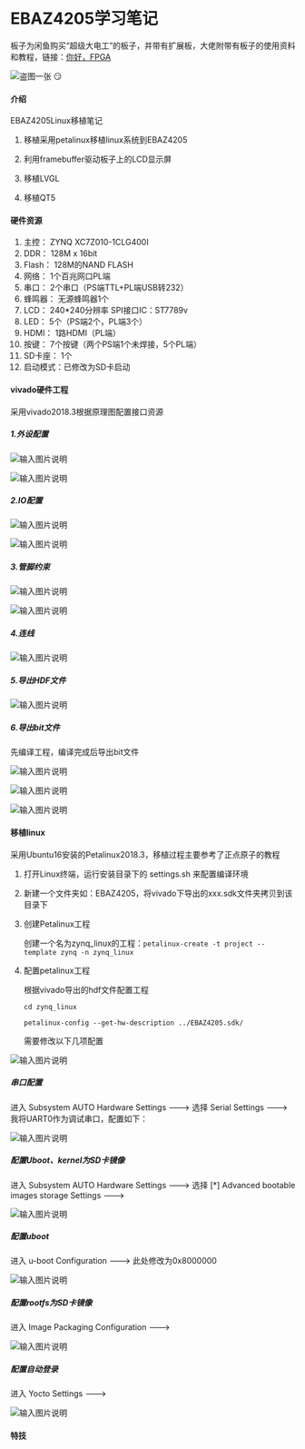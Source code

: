 # EBAZ4205学习笔记

板子为闲鱼购买“超级大电工”的板子，并带有扩展板，大佬附带有板子的使用资料和教程，链接：[你好，FPGA](http://www.hellofpga.com/)

![盗图一张 :smirk: ](%E5%AE%9E%E7%89%A9%E5%9B%BE.jpg)

#### 介绍
EBAZ4205Linux移植笔记

1. 移植采用petalinux移植linux系统到EBAZ4205

2. 利用framebuffer驱动板子上的LCD显示屏

3. 移植LVGL

4. 移植QT5

#### 硬件资源

1.  主控：    ZYNQ XC7Z010-1CLG400I
2.  DDR：     128M x 16bit
3.  Flash：   128M的NAND FLASH
4.  网络：    1个百兆网口PL端
5.  串口：    2个串口（PS端TTL+PL端USB转232）
6.  蜂鸣器：  无源蜂鸣器1个
7.  LCD：    240*240分辨率 SPI接口IC：ST7789v
8.  LED：    5个（PS端2个，PL端3个）
9.  HDMI：   1路HDMI（PL端）
10. 按键：   7个按键（两个PS端1个未焊接，5个PL端）
11. SD卡座： 1个
12. 启动模式：已修改为SD卡启动

#### vivado硬件工程

采用vivado2018.3根据原理图配置接口资源

##### 1.外设配置

![输入图片说明](%E6%8F%92%E5%9B%BE/%E5%A4%96%E8%AE%BE%E9%85%8D%E7%BD%AE1.png)

![输入图片说明](%E6%8F%92%E5%9B%BE/%E5%A4%96%E8%AE%BE%E9%85%8D%E7%BD%AE2.png)

##### 2.IO配置
 
![输入图片说明](%E6%8F%92%E5%9B%BE/IO%E9%85%8D%E7%BD%AE1.png)

![输入图片说明](%E6%8F%92%E5%9B%BE/IO%E9%85%8D%E7%BD%AE2.png)

##### 3.管脚约束

![输入图片说明](%E6%8F%92%E5%9B%BE/%E7%AE%A1%E8%84%9A%E7%BA%A6%E6%9D%9F1.png)

![输入图片说明](%E6%8F%92%E5%9B%BE/%E7%AE%A1%E8%84%9A%E7%BA%A6%E6%9D%9F2.png)

##### 4.连线

![输入图片说明](%E6%8F%92%E5%9B%BE/EBAZ4205%E5%B7%A5%E7%A8%8B%E9%85%8D%E7%BD%AE.png)

##### 5.导出HDF文件

![输入图片说明](%E6%8F%92%E5%9B%BE/%E5%AF%BC%E5%87%BA%E9%85%8D%E7%BD%AE%E6%96%87%E4%BB%B6.png)

##### 6.导出bit文件

先编译工程，编译完成后导出bit文件

![输入图片说明](%E6%8F%92%E5%9B%BE/%E7%BC%96%E8%AF%91%E5%AF%BC%E5%87%BAbit.png)

![输入图片说明](%E6%8F%92%E5%9B%BE/%E7%BC%96%E8%AF%91%E5%AF%BC%E5%87%BAbit2.png)

![输入图片说明](%E6%8F%92%E5%9B%BE/%E7%BC%96%E8%AF%91%E5%AF%BC%E5%87%BAbit3.png)

#### 移植linux
采用Ubuntu16安装的Petalinux2018.3，移植过程主要参考了正点原子的教程

1. 打开Linux终端，运行安装目录下的 settings.sh 来配置编译环境

2. 新建一个文件夹如：EBAZ4205，将vivado下导出的xxx.sdk文件夹拷贝到该目录下

3. 创建Petalinux工程

   创建一个名为zynq_linux的工程：`petalinux-create -t project --template zynq -n zynq_linux` 

4. 配置petalinux工程

   根据vivado导出的hdf文件配置工程

    `cd zynq_linux`

    `petalinux-config --get-hw-description ../EBAZ4205.sdk/`

    需要修改以下几项配置
    
![输入图片说明](%E6%8F%92%E5%9B%BE/config.png)

##### 串口配置

进入 Subsystem AUTO Hardware Settings  --->  选择 Serial Settings  --->  我将UART0作为调试串口，配置如下：

![输入图片说明](%E6%8F%92%E5%9B%BE/%E4%B8%B2%E5%8F%A3%E9%85%8D%E7%BD%AE.png)

##### 配置Uboot、kernel为SD卡镜像
    
进入 Subsystem AUTO Hardware Settings  ---> 选择  [*]   Advanced bootable images storage Settings  --->   

![输入图片说明](%E6%8F%92%E5%9B%BE/imagestorage.png)
   
##### 配置uboot 

进入  u-boot Configuration  --->  此处修改为0x8000000

![输入图片说明](%E6%8F%92%E5%9B%BE/ubootconfig.png)

##### 配置rootfs为SD卡镜像

进入 Image Packaging Configuration  ---> 
    
![输入图片说明](%E6%8F%92%E5%9B%BE/rootfstype.png)

##### 配置自动登录

进入 Yocto Settings  --->
    
![输入图片说明](%E6%8F%92%E5%9B%BE/%E8%87%AA%E5%8A%A8%E7%99%BB%E5%BD%95.png)

#### 特技


